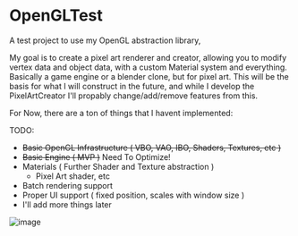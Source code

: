 # OpenGLTest
A test project to use my OpenGL abstraction library, 

My goal is to create a pixel art renderer and creator, allowing you to modify vertex data and object data, with a custom Material system and everything.
Basically a game engine or a blender clone, but for pixel art. This will be the basis for what I will construct in the future, and while I develop the PixelArtCreator
I'll propably change/add/remove features from this.

For Now, there are a ton of things that I havent implemented:

TODO:
  - ~~Basic OpenGL Infrastructure ( VBO, VAO, IBO, Shaders, Textures, etc )~~
  - ~~Basic Engine ( MVP )~~ Need To Optimize!
  - Materials ( Further Shader and Texture abstraction )
      - Pixel Art shader, etc
  - Batch rendering support
  - Proper UI support ( fixed position, scales with window size )
  - I'll add more things later

![image](https://user-images.githubusercontent.com/61754552/218562423-f86b4261-27a7-4bae-b1e8-e8874b58fdd2.png)

